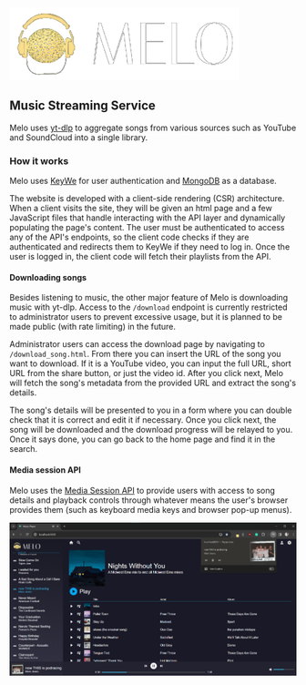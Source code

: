 ![Melo Logo](/static/images/logo-128px.png)
## Music Streaming Service
Melo uses [yt-dlp](https://github.com/yt-dlp/yt-dlp) to aggregate songs from various sources such as YouTube and SoundCloud into a single library.
### How it works
Melo uses [KeyWe](https://github.com/TSchreiber/KeyWe) for user authentication and [MongoDB](mongodb.com) as a database.

The website is developed with a client-side rendering (CSR) architecture. When a client visits the site, they will be given an html page and a few JavaScript files that handle interacting with the API layer and dynamically populating the page's content. The user must be authenticated to access any of the API's endpoints, so the client code checks if they are authenticated and redirects them to KeyWe if they need to log in. Once the user is logged in, the client code will fetch their playlists from the API.

#### Downloading songs

Besides listening to music, the other major feature of Melo is downloading music with yt-dlp. Access to the `/download` endpoint is currently restricted to administrator users to prevent excessive usage, but it is planned to be made public (with rate limiting) in the future.

Administrator users can access the download page by navigating to `/download_song.html`. From there you can insert the URL of the song you want to download. If it is a YouTube video, you can input the full URL, short URL from the share button, or just the video id. After you click next, Melo will fetch the song's metadata from the provided URL and extract the song's details.

The song's details will be presented to you in a form where you can double check that it is correct and edit it if necessary. Once you click next, the song will be downloaded and the download progress will be relayed to you. Once it says done, you can go back to the home page and find it in the search.

#### Media session API

Melo uses the [Media Session API](https://developer.mozilla.org/en-US/docs/Web/API/Media_Session_API) to provide users with access to song details and playback controls through whatever means the user's browser provides them (such as keyboard media keys and browser pop-up menus). 

![Screenshot showing Google Chrome's media control interacting with Melo](/static/images/media_session_api_example.png)
